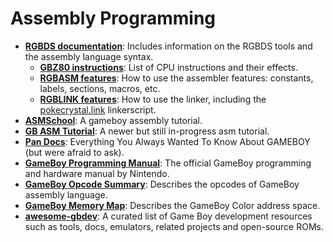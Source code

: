 # Assembly Programming

- [**RGBDS documentation**][rgbds-doc]: Includes information on the RGBDS tools and the assembly language syntax.
   - [**GBZ80 instructions**][gbz80-instructions]: List of CPU instructions and their effects.
   - [**RGBASM features**][rgbasm-features]: How to use the assembler features: constants, labels, sections, macros, etc.
   - [**RGBLINK features**][rgblink-features]: How to use the linker, including the [pokecrystal.link](/pokecrystal.link) linkerscript.
- [**ASMSchool**][asmschool]: A gameboy assembly tutorial.
- [**GB ASM Tutorial**][gb-asm-tutorial]: A newer but still in-progress asm tutorial.
- [**Pan Docs**][pan-docs]: Everything You Always Wanted To Know About GAMEBOY (but were afraid to ask).
- [**GameBoy Programming Manual**][gb-manual]: The official GameBoy programming and hardware manual by Nintendo.
- [**GameBoy Opcode Summary**][gb-opcodes]: Describes the opcodes of GameBoy assembly language.
- [**GameBoy Memory Map**][gb-memory-map]: Describes the GameBoy Color address space.
- [**awesome-gbdev**][awesome-gbdev]: A curated list of Game Boy development resources such as tools, docs, emulators, related projects and open-source ROMs.

[rgbds-doc]: https://rednex.github.io/rgbds/
[rgbasm-features]: https://rednex.github.io/rgbds/rgbasm.5.html
[rgblink-features]: https://rednex.github.io/rgbds/rgblink.5.html
[gbz80-instructions]: https://rednex.github.io/rgbds/gbz80.7.html
[asmschool]: http://gameboy.mongenel.com/asmschool.html
[gb-asm-tutorial]: https://eldred.fr/gb-asm-tutorial/
[pan-docs]: http://bgb.bircd.org/pandocs.htm
[gb-manual]: https://ia801906.us.archive.org/19/items/GameBoyProgManVer1.1/GameBoyProgManVer1.1.pdf
[gb-opcodes]: http://www.devrs.com/gb/files/opcodes.html
[gb-memory-map]: http://gameboy.mongenel.com/dmg/asmmemmap.html
[awesome-gbdev]: https://github.com/avivace/awesome-gbdev
